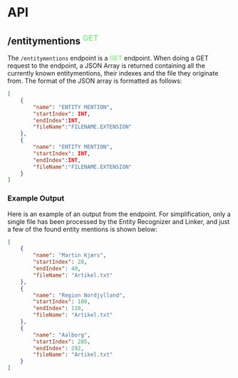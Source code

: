 # API

## /entitymentions <sup><span style="color:lightgreen">GET</span></sup>

The `/entitymentions` endpoint is a <span style="color:lightgreen">**GET**</span> endpoint. When doing a GET request to the endpoint, a JSON Array is returned containing all the currently known entitymentions, their indexes and the file they originate from. The format of the JSON array is formatted as follows:

```JSON
[
    {
        "name": "ENTITY MENTION",
        "startIndex": INT,
        "endIndex":INT,
        "fileName":"FILENAME.EXTENSION"
    },
    {
        "name": "ENTITY MENTION",
        "startIndex": INT,
        "endIndex":INT,
        "fileName":"FILENAME.EXTENSION"
    }
]
```

### Example Output

Here is an example of an output from the endpoint. For simplification, only a single file has been processed by the Entity Recognizer and Linker, and just a few of the found entity mentions is shown below:

```JSON
[
    {
        "name": "Martin Kjærs",
        "startIndex": 28,
        "endIndex": 40,
        "fileName": "Artikel.txt"
    },
    {
        "name": "Region Nordjylland",
        "startIndex": 100,
        "endIndex": 118,
        "fileName": "Artikel.txt"
    },
    {
        "name": "Aalborg",
        "startIndex": 285,
        "endIndex": 292,
        "fileName": "Artikel.txt"
    }
]
```
